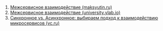 1. [Межсервисное взаимодействие (maksyutin.ru)](https://maksyutin.ru/%D0%90%D1%80%D1%85%D0%B8%D1%82%D0%B5%D0%BA%D1%82%D1%83%D1%80%D0%B0%20%D0%9F%D0%9E/%D0%9C%D0%B5%D0%B6%D1%81%D0%B5%D1%80%D0%B2%D0%B8%D1%81%D0%BD%D0%BE%D0%B5%20%D0%B2%D0%B7%D0%B0%D0%B8%D0%BC%D0%BE%D0%B4%D0%B5%D0%B9%D1%81%D1%82%D0%B2%D0%B8%D0%B5/1.%20%D0%92%D0%B2%D0%B5%D0%B4%D0%B5%D0%BD%D0%B8%D0%B5/#_5)
2. [Межсервисное взаимодействие (university.ylab.io)](https://university.ylab.io/articles/tpost/j9l5xdbxs1-mezhservisnoe-vzaimodeistvie)
3. [Синхронное vs. Асинхронное: выбираем подход к взаимодействию микросервисов (vc.ru)](https://vc.ru/u/1788045-aleksei-solonkov/709274-sinhronnoe-vs-asinhronnoe-vybiraem-podhod-k-vzaimodeistviyu-mikroservisov)

